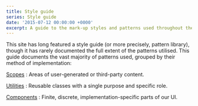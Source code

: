 ```yaml
---
title: Style guide
series: Style guide
date: '2015-07-12 00:00:00 +0000'
excerpt: A guide to the mark-up styles and patterns used throughout the site.
---
```

This site has long featured a style guide (or more precisely, pattern library), though it has rarely documented the full extent of the patterns utilised. This guide documents the vast majority of patterns used, grouped by their method of implementation:

[Scopes](scopes)
: Areas of user-generated or third-party content.

[Utilities](utilities)
: Reusable classes with a single purpose and specific role.

[Components](components)
: Finite, discrete, implementation-specific parts of our UI.
